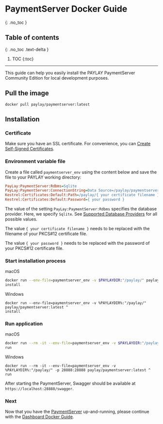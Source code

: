 # PaymentServer Docker Guide
{: .no_toc }

## Table of contents
{: .no_toc .text-delta }

1. TOC
{:toc}

---
This guide can help you easily install the PAYLAY PaymentServer Community Edition for local development purposes.

## Pull the image
~~~ shell
docker pull paylay/paymentserver:latest
~~~

## Installation

### Certificate
Make sure you have an SSL certificate. For convenience, you can [Create Self-Signed Certificates](../create-self-signed-certificate.md).

### Environment variable file
Create a file called `paymentserver_env` using the content below and save the file to your PAYLAY working directory:
~~~ ini
PayLay:PaymentServer:Rdbms=Sqlite
PayLay:PaymentServer:ConnectionString=Data Source=/paylay/paymentserver.sqlite
Kestrel:Certificates:Default:Path=/paylay/{ your certificate filename }
Kestrel:Certificates:Default:Password={ your password }
~~~
The value of the setting `PayLay:PaymentServer:Rdbms` specifies the database provider. Here, we specify `Sqlite`. See [Supported Database Providers](/paymentserver/supported-database-providers) for all possible values.

The value `{ your certificate filename }` needs to be replaced with the filename of your PKCS#12 certificate file.

The value `{ your password }` needs to be replaced with the password of your PKCS#12 certificate file.

### Start installation process

macOS
~~~ bash
docker run --env-file=paymentserver_env -v $PAYLAYDIR:"/paylay/" paylay/paymentserver:latest \
install
~~~

Windows
~~~ shell
docker run --env-file=paymentserver_env -v %PAYLAYDIR%:"/paylay/" paylay/paymentserver:latest ^
install
~~~

### Run application

macOS
~~~ bash
docker run --rm -it --env-file=paymentserver_env -v $PAYLAYDIR:"/paylay/" -p 28888:28888 paylay/paymentserver:latest \
run
~~~

Windows
~~~ shell
docker run --rm -it --env-file=paymentserver_env -v %PAYLAYDIR%:"/paylay/" -p 28888:28888 paylay/paymentserver:latest ^
run
~~~

After starting the PaymentServer, Swagger should be available at `https://localhost:28888/swagger`.

### Next
Now that you have the [PaymentServer](paymentserver/readme.md) up-and-running, please continue with the [Dashboard Docker Guide](dashboard/docker.md).